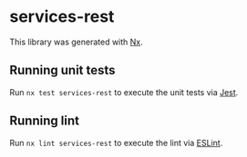 # services-rest

This library was generated with [Nx](https://nx.dev).

## Running unit tests

Run `nx test services-rest` to execute the unit tests via [Jest](https://jestjs.io).

## Running lint

Run `nx lint services-rest` to execute the lint via [ESLint](https://eslint.org/).
